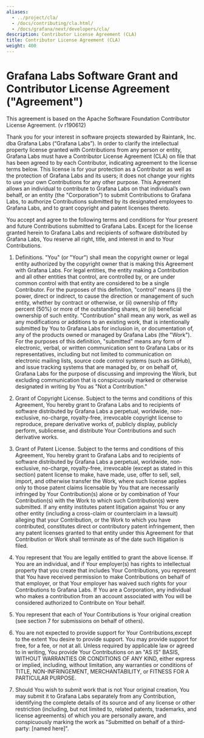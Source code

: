 ```yaml
---
aliases:
  - ../project/cla/
  - /docs/contributing/cla.html/
  - /docs/grafana/next/developers/cla/
description: Contributor License Agreement (CLA)
title: Contributor License Agreement (CLA)
weight: 400
---
```


# Grafana Labs Software Grant and Contributor License Agreement ("Agreement")

This agreement is based on the Apache Software Foundation Contributor License Agreement.
(v r190612)

Thank you for your interest in software projects stewarded by Raintank, Inc. dba Grafana Labs (“Grafana Labs”). In order to clarify the intellectual property license
granted with Contributions from any person or entity, Grafana Labs
must have a Contributor License Agreement (CLA) on file that has been
agreed to by each Contributor, indicating agreement to the license terms
below. This license is for your protection as a Contributor as well
as the protection of Grafana Labs and its users; it does not change
your rights to use your own Contributions for any other purpose.
This Agreement allows an individual to contribute to Grafana Labs on that individual’s own behalf, or an entity (the "Corporation") to
submit Contributions to Grafana Labs, to authorize Contributions
submitted by its designated employees to Grafana Labs, and to grant
copyright and patent licenses thereto.

You accept and agree to the following terms and conditions for Your
present and future Contributions submitted to Grafana Labs. Except
for the license granted herein to Grafana Labs and recipients of
software distributed by Grafana Labs, You reserve all right, title,
and interest in and to Your Contributions.

1. Definitions. "You" (or "Your") shall mean the copyright owner or legal entity
   authorized by the copyright owner that is making this Agreement
   with Grafana Labs. For legal entities, the entity making a
   Contribution and all other entities that control, are controlled by,
   or are under common control with that entity are considered to be a
   single Contributor. For the purposes of this definition, "control"
   means (i) the power, direct or indirect, to cause the direction or
   management of such entity, whether by contract or otherwise, or
   (ii) ownership of fifty percent (50%) or more of the outstanding
   shares, or (iii) beneficial ownership of such entity.
   "Contribution" shall mean any work, as well as
   any modifications or additions to an existing work, that is intentionally
   submitted by You to Grafana Labs for inclusion in, or
   documentation of, any of the products owned or managed by Grafana Labs (the "Work"). For the purposes of this definition,
   "submitted" means any form of electronic, verbal, or written
   communication sent to Grafana Labs or its representatives,
   including but not limited to communication on electronic mailing
   lists, source code control systems (such as GitHub), and issue tracking systems
   that are managed by, or on behalf of, Grafana Labs for the
   purpose of discussing and improving the Work, but excluding
   communication that is conspicuously marked or otherwise designated
   in writing by You as "Not a Contribution."

1. Grant of Copyright License. Subject to the terms and conditions of this Agreement, You hereby grant to Grafana Labs and to
   recipients of software distributed by Grafana Labs a perpetual,
   worldwide, non-exclusive, no-charge, royalty-free, irrevocable
   copyright license to reproduce, prepare derivative works of,
   publicly display, publicly perform, sublicense, and distribute
   Your Contributions and such derivative works.

1. Grant of Patent License. Subject to the terms and conditions of this Agreement, You hereby grant to Grafana Labs and to recipients
   of software distributed by Grafana Labs a perpetual, worldwide,
   non-exclusive, no-charge, royalty-free, irrevocable (except as
   stated in this section) patent license to make, have made, use,
   offer to sell, sell, import, and otherwise transfer the Work,
   where such license applies only to those patent claims licensable
   by You that are necessarily infringed by Your Contribution(s)
   alone or by combination of Your Contribution(s) with the Work to
   which such Contribution(s) were submitted. If any entity institutes
   patent litigation against You or any other entity (including a
   cross-claim or counterclaim in a lawsuit) alleging that your
   Contribution, or the Work to which you have contributed, constitutes
   direct or contributory patent infringement, then any patent licenses
   granted to that entity under this Agreement for that Contribution or
   Work shall terminate as of the date such litigation is filed.

1. You represent that You are legally entitled to grant the above license. If You are an individual, and if Your employer(s) has rights to intellectual property
   that you create that includes Your Contributions, you represent
   that You have received permission to make Contributions on behalf
   of that employer, or that Your employer has waived such rights for
   your Contributions to Grafana Labs. If You are a Corporation, any individual who makes a contribution from an account associated with You will be considered authorized to Contribute on Your behalf.

1. You represent that each of Your Contributions is Your original creation (see section 7 for submissions on behalf of others).

1. You are not expected to provide support for Your Contributions,except to the extent You desire to provide support. You may provide
   support for free, for a fee, or not at all. Unless required by
   applicable law or agreed to in writing, You provide Your
   Contributions on an "AS IS" BASIS, WITHOUT WARRANTIES OR CONDITIONS
   OF ANY KIND, either express or implied, including, without
   limitation, any warranties or conditions of TITLE, NON-INFRINGEMENT,
   MERCHANTABILITY, or FITNESS FOR A PARTICULAR PURPOSE.

1. Should You wish to submit work that is not Your original creation, You may submit it to Grafana Labs separately from any
   Contribution, identifying the complete details of its source and
   of any license or other restriction (including, but not limited
   to, related patents, trademarks, and license agreements) of which
   you are personally aware, and conspicuously marking the work as
   "Submitted on behalf of a third-party: [named here]".
